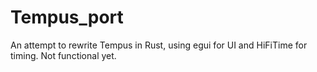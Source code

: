 # Tempus_port

An attempt to rewrite Tempus in Rust, using egui for UI and HiFiTime for timing. Not functional yet.
